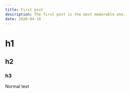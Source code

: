 ```yaml
---
title: First post
description: The first post is the most memorable one.
date: 2020-04-16
---
```


# h1

## h2

### h3

Normal text
